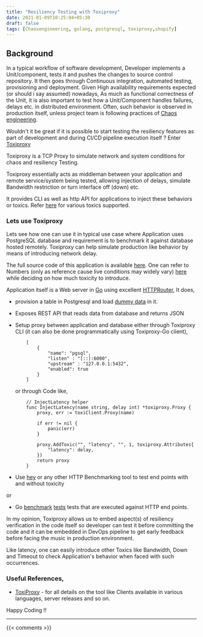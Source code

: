 ```yaml
---
title: "Resiliency Testing with Toxiproxy"
date: 2021-01-09T10:25:04+05:30
draft: false
tags: [Chaosengineering, golang, postgresql, toxiproxy,shopify]
---
```


## Background

In a typical workflow of software development, Developer implements a Unit/component, tests it and pushes  the changes to source control repository. It then goes through Continuous integration, automated testing, provisioning and deployment. Given High availability requirements expected (or should i say assumed) nowadays,  As much as functional correctness of the Unit, it is also important to test how a Unit/Component handles failures, delays etc. in distributed environment.  Often, such behavior is observed in production itself, unless project team is following practices of [Chaos engineering](https://netflixtechblog.com/tagged/chaos-engineering).

Wouldn't it be great if it is possible to start testing the resiliency features as part of development and during CI/CD pipeline execution itself ? Enter [Toxiproxy](https://toxiproxy.io)

Toxiproxy is a TCP Proxy to simulate network and system conditions for chaos and resiliency Testing.

Toxiproxy essentially acts as middleman between your application and remote service/system being tested, allowing injection of delays, simulate Bandwidth restriction or turn interface off (down)
etc. 

It provides CLI as well as http API for applications to  inject these behaviors or toxics. Refer [here](https://github.com/shopify/toxiproxy#toxics) for various toxics supported. 

### Lets use Toxiproxy

Lets see how one can use it in typical use case where Application uses PostgreSQL database and requirement is to benchmark it against database hosted remotely. Toxiproxy can help simulate production like behavior by means of introducing network delay.

The full source code of this application is available [here](https://github.com/sachinsu/toxiproxyPOC). One can refer to Numbers (only as reference cause live conditions may widely vary) [here](https://github.com/sirupsen/napkin-math) while deciding on how much toxicity to introduce.

Application itself is a Web server in [Go](https://golang.org) using excellent [HTTPRouter](https://github.com/julienschmidt/httprouter), It does, 
   * provision a table in Postgresql and load [dummy data](https://github.com/sachinsu/toxiproxyPOC/tree/main/assets) in it.
   * Exposes REST API that reads data from database and returns JSON 
   * Setup proxy between application and database either through Toxiproxy CLI (it can also be done programmatically using Toxiproxy-Go client), 

        ```
            [
                {
                    "name": "pgsql", 
                    "listen" : "[::]:6000",
                    "upstream" : "127.0.0.1:5432",
                    "enabled": true
                }
            ]
        ```

        or through Code like, 

        ```
            // InjectLatency helper
            func InjectLatency(name string, delay int) *toxiproxy.Proxy {
                proxy, err := toxiClient.Proxy(name)

                if err != nil {
                    panic(err)
                }

                proxy.AddToxic("", "latency", "", 1, toxiproxy.Attributes{
                    "latency": delay,
                })
                return proxy
            }
        ```

   * Use [hey](https://github.com/rakyll/hey) or any other HTTP Benchmarking tool to test end points with and without toxicity 
   
   or
   
   * Go [benchmark](https://dave.cheney.net/2013/06/30/how-to-write-benchmarks-in-go) [tests](https://github.com/sachinsu/toxiproxyPOC/tree/main/api/server) tests that are executed against HTTP end points.

In my opinion, Toxiproxy allows us to embed aspect(s) of resiliency verification in the code itself so developer can test it before committing the code and it can be embedded in DevOps pipeline to get early feedback before facing the music in production environment. 

Like latency, one can easily introduce other Toxics like Bandwidth, Down and Timeout to check Application's behavior when faced with such occurrences.

### Useful References,
* [ToxiProxy](https://toxiproxy.io) - for all details on the tool like Clients available in various languages, server releases and so on.

Happy Coding !!

---

{{< comments >}}